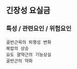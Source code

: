 ## 긴장성 요실금




### 특성 / 관련요인 / 위험요인

>                
    
    골반근육의 퇴행성 변화
    복압의 상승
    요도 괄약근의 기능상실
    골반근의 약화





